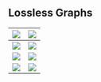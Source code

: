 ## Lossless Graphs ##

| [![](http://tmix-ns2.googlecode.com/svn/wiki/ns2-graphs/lossless/active-conns-small.png)](http://code.google.com/p/tmix-ns2/wiki/LosslessActiveConns) | [![](http://tmix-ns2.googlecode.com/svn/wiki/ns2-graphs/lossless/goodput-small.png)](http://code.google.com/p/tmix-ns2/wiki/LosslessGoodput) |
|:------------------------------------------------------------------------------------------------------------------------------------------------------|:---------------------------------------------------------------------------------------------------------------------------------------------|
| [![](http://tmix-ns2.googlecode.com/svn/wiki/ns2-graphs/lossless/parrivals-dst-small.png)](http://code.google.com/p/tmix-ns2/wiki/LosslessParrivalsDst) | [![](http://tmix-ns2.googlecode.com/svn/wiki/ns2-graphs/lossless/parrivals-src-small.png)](http://code.google.com/p/tmix-ns2/wiki/LosslessParrivalsSrc) |
| [![](http://tmix-ns2.googlecode.com/svn/wiki/ns2-graphs/lossless/rsptm-small.png)](http://code.google.com/p/tmix-ns2/wiki/LosslessRsptm)              | [![](http://tmix-ns2.googlecode.com/svn/wiki/ns2-graphs/lossless/rtt-small.png)](http://code.google.com/p/tmix-ns2/wiki/LosslessRtt)         |
| [![](http://tmix-ns2.googlecode.com/svn/wiki/ns2-graphs/lossless/tput-dst-small.png)](http://code.google.com/p/tmix-ns2/wiki/LosslessTputDst)         | [![](http://tmix-ns2.googlecode.com/svn/wiki/ns2-graphs/lossless/tput-src-small.png)](http://code.google.com/p/tmix-ns2/wiki/LosslessTputSrc) |